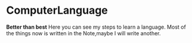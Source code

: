 # ComputerLanguage
**Better than best**
Here you can see my steps to learn a language.
Most of the things now is written in the Note,maybe I will write another.
